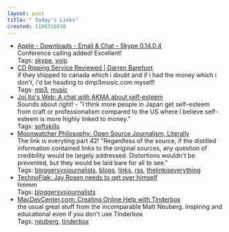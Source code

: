 ```yaml
---
layout: post
title: " Today's Links"
created: 1106316018
---
```


<ul class="jotsBookmarks">

<li><a href="http://www.apple.com/downloads/macosx/email_chat/skype.html"><span class="jotsBookmarkTitle">Apple - Downloads - Email &amp; Chat - Skype 0.14.0.4</span></a>
<br><span class="jotsBookmarkDescription">Conference calling added! Excellent!</span>
<br><span class="jotsBookmarkTags">Tags: <a href="http://www.jots.com/users/roland/skype">skype</a>, <a href="http://www.jots.com/users/roland/voip">voip</a></span>
</li>

<li><a href="http://www.darrenbarefoot.com/archives/002253.html"><span class="jotsBookmarkTitle">CD Ripping Service Reviewed | Darren Barefoot</span></a>
<br><span class="jotsBookmarkDescription">if they shipped to canada which i doubt and if i had the money which i don't, i'd be heading to dmp3music.com myself!</span>
<br><span class="jotsBookmarkTags">Tags: <a href="http://www.jots.com/users/roland/mp3">mp3</a>, <a href="http://www.jots.com/users/roland/music">music</a></span>
</li>

<li><a href="http://joi.ito.com/archives/2005/01/20/a_chat_with_akma_about_selfesteem.html"><span class="jotsBookmarkTitle">Joi Ito&#39;s Web: A chat with AKMA about self-esteem</span></a>
<br><span class="jotsBookmarkDescription">Sounds about right! - &quot;I think more people in Japan get self-esteem from craft or professionalism compared to the US where I believe self-esteem is more highly linked to money.&quot;</span>
<br><span class="jotsBookmarkTags">Tags: <a href="http://www.jots.com/users/roland/softskills">softskills</a></span>
</li>

<li><a href="http://www.globelogger.com/item.php?id=278"><span class="jotsBookmarkTitle">Moonwatcher Philosophy: Open Source Journalism, Literally</span></a>
<br><span class="jotsBookmarkDescription">The link is everyting part 42! &quot;Regardless of the source, if the distilled information contained links to the original sources, any question of credibility would be largely addressed. Distortions wouldn't be prevented, but they would be laid bare for all to see.&quot;</span>
<br><span class="jotsBookmarkTags">Tags: <a href="http://www.jots.com/users/roland/bloggersvsjournalists">bloggersvsjournalists</a>, <a href="http://www.jots.com/users/roland/blogs">blogs</a>, <a href="http://www.jots.com/users/roland/links">links</a>, <a href="http://www.jots.com/users/roland/rss">rss</a>, <a href="http://www.jots.com/users/roland/thelinkiseverything">thelinkiseverything</a></span>
</li>

<li><a href="http://technoflak.blogspot.com/2005/01/jay-rosen-needs-to-get-over-himself.html"><span class="jotsBookmarkTitle">TechnoFlak: Jay Rosen needs to get over himself</span></a>
<br><span class="jotsBookmarkDescription">hmmm</span>
<br><span class="jotsBookmarkTags">Tags: <a href="http://www.jots.com/users/roland/bloggersvsjournalists">bloggersvsjournalists</a></span>
</li>

<li><a href="http://www.macdevcenter.com/lpt/a/4734"><span class="jotsBookmarkTitle">MacDevCenter.com: Creating Online Help with Tinderbox</span></a>
<br><span class="jotsBookmarkDescription">the usual great stuff from the incomparable Matt Neuberg. inspiring and educational even if you don't use Tinderbox</span>
<br><span class="jotsBookmarkTags">Tags: <a href="http://www.jots.com/users/roland/neuberg">neuberg</a>, <a href="http://www.jots.com/users/roland/tinderbox">tinderbox</a></span>
</li>

</ul>


